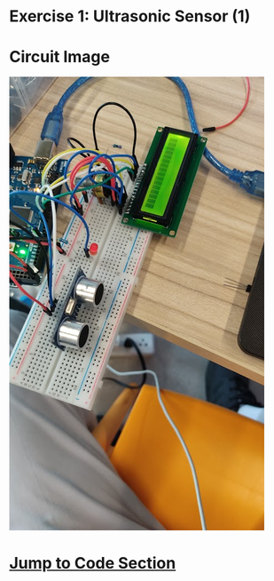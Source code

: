 # Exercise 1: Ultrasonic Sensor (1)

# Circuit Image

![Circuit Image](./Circuit.jpg)

# [Jump to Code Section](./sketch.ino)
